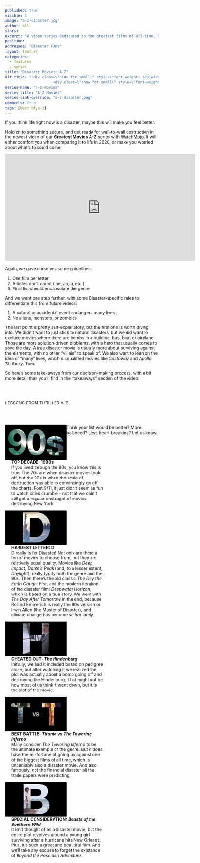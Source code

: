 ```yaml
---
published: true
visible: 1
image: "a-z-didaster.jpg"
author: all
stars: 
excerpt: "A video series dedicated to the greatest films of all-time. Made In partnership with our friends at WatchMojo."
position: 
addressee: "Disaster Fans"
layout: feature
categories: 
  - features
  - series
title: "Disaster Movies: A-Z"
alt-title: "<div class=\"hide-for-small\" style=\"font-weight: 300;width: 16rem;margin: -10rem auto 0 auto;font-family: Helvetica Neue;color: #fff;font-size: 1.5rem;padding-left: 2rem;text-align: center;\">The greatest movies of all time</div>
	                  <div class=\"show-for-small\" style=\"font-weight: 300;width: 10rem;margin: 3.5rem auto 0 auto;font-family: Helvetica Neue;color: #fff;font-size: 1rem;padding-left: 1rem;text-align: center;\">The greatest movies of all time</div>"
series-name: "a-z-movies"
series-title: "A-Z Movies"
series-link-override: "a-z-disaster.png"
comments: true
tags: [best of,a-z]
---
```

If you think life right now is a disaster, maybe this will make you feel better.

Hold on to something secure, and get ready for wall-to-wall destruction in the newest video of our **Greatest Movies A-Z** series with [WatchMojo](https://www.youtube.com/channel/UCaWd5_7JhbQBe4dknZhsHJg). It will either comfort you when comparing it to life in 2020, or make you worried about what’s to could come:

<div class="video-container"><iframe width="624" height="351" src="https://www.youtube.com/embed/_nt5kvFPxH4?ecver=1" frameborder="0" allowfullscreen></iframe></div>

Again, we gave ourselves some guidelines:

1. One film per letter
1. Articles don’t count (the, an, a, etc.)
1. Final list should encapsulate the genre

And we went one step further, with some Disaster-specific rules to differentiate this from future videos:

1. A natural or accidental event endangers many lives
1. No aliens, monsters, or zombies

The last point is pretty self-explanatory, but the first one is worth diving into. We didn’t want to just stick to natural disasters, but we did want to exclude movies where there are bombs in a building, bus, boat or airplane. Those are more solution-driven problems, with a hero that usually comes to save the day. A true disaster movie is usually more about surviving against the elements, with no other “villain” to speak of. We also want to lean on the idea of “many” lives, which disqualified movies like _Castaway_ and _Apollo 13_. Sorry, Tom. 

So here’s some take-aways from our decision-making process, with a bit more detail than you’ll find in the “takeaways” section of the video:

<p class="intro" style="margin-top:4rem">LESSONS FROM THRILLER A-Z</p>

<div class="clearfix" style="margin-top:4rem;width:100%;">
	<div style="height:100%;float:left;width:40%;">
		<img style="vertical-align: top;display: inline-block;" src="/assets/img/features/inline/a-z-disaster/top-decade.jpg"> 
	</div>
	<p style="margin-top:0;float:left;width:60%;padding-left: 20px;">
		<strong>TOP DECADE: 1990s</strong><br />
		If you lived through the 90s, you know this is true. The 70s are when disaster movies took off, but the 90s is when the scale of destruction was able to convincingly go off the charts. Post 9/11, it just didn’t seem as fun to watch cities crumble - not that we didn’t still get a regular onslaught of movies destroying New York.
      </p>
</div>

<div class="clearfix"  style="margin-top:4rem;width:100%;">
	<div style="height:100%;float:left;width:40%;">
		<img style="vertical-align: top;display: inline-block;" src="/assets/img/features/inline/a-z-disaster/hardest-letter.jpg"> 
	</div>
	<p style="margin-top:0;float:left;width:60%;padding-left: 20px;">
		<strong>HARDEST LETTER: D</strong><br />
	     D really is for Disaster! Not only are there a ton of movies to choose from, but they are relatively equal quality. Movies like <em>Deep Impact</em>, <em>Dante’s Peak</em> (and, to a lesser extent, <em>Daylight</em>), really typify both the genre and the 90s. Then there’s the old classic <em>The Day the Earth Caught Fire</em>, and the modern iteration of the disaster film: <em>Deepwater Horizon</em>, which is based on a true story. We went with <em>The Day After Tomorrow</em> in the end, because Roland Emmerich is really the 90s version or Irwin Allen (the Master of Disaster), and climate change has become <em>so hot</em> lately.
	</p>
</div>

<div class="clearfix"  style="margin-top:4rem;width:100%;">
	<div style="height:100%;float:left;width:40%;">
		<img style="vertical-align: top;display: inline-block;" src="/assets/img/features/inline/a-z-disaster/cheated-out.jpg"> 
	</div>
	<p style="margin-top:0;float:left;width:60%;padding-left: 20px;">
		<strong>CHEATED OUT: <em>The Hindenburg</em></strong><br />
		Initially, we had it included based on pedigree alone, but after watching it we realized the plot was actually about a bomb going off and destroying the Hindenburg. That might not be how most of us think it went down, but it is the plot of the movie.
	</p>
</div>

<div class="clearfix" style="margin-top:4rem;width:100%;">
	<div style="height:100%;float:left;width:40%;">
		<img style="vertical-align: top;display: inline-block;" src="/assets/img/features/inline/a-z-disaster/best-battle.jpg"> 
	</div>
	<p style="margin-top:0;float:left;width:60%;padding-left: 20px;">
		<strong>BEST BATTLE: <em>Titanic</em> vs <em>The Towering Inferno</em></strong><br />
	     Many consider <em>The Towering Inferno</em> to be the ultimate example of the genre. But it does have the misfortune of going up against one of the biggest films of all time, which is undeniably also a disaster movie. And also, famously, <em>not</em> the financial disaster all the trade papers were predicting.
	</p>
</div>

<div class="clearfix"  style="margin:4rem 0;width:100%;">
	<div style="height:100%;float:left;width:40%;">
		<img style="vertical-align: top;display: inline-block;" src="/assets/img/features/inline/a-z-disaster/special-consideration.jpg"> 
	</div>
	<p style="margin-top:0;float:left;width:60%;padding-left: 20px;">
		<strong>SPECIAL CONSIDERATION: <em>Beasts of the Southern Wild</em></strong><br />
	    It isn’t thought of as a disaster movie, but the entire plot revolves around a young girl surviving after a hurricane hits New Orleans. Plus, it’s such a great and beautiful film. And we’ll take any excuse to forget the existence of <em>Beyond the Poseidon Adventure</em>.
	</p>
</div>

Think your list would be better? More balanced? Less heart-breaking? Let us know.